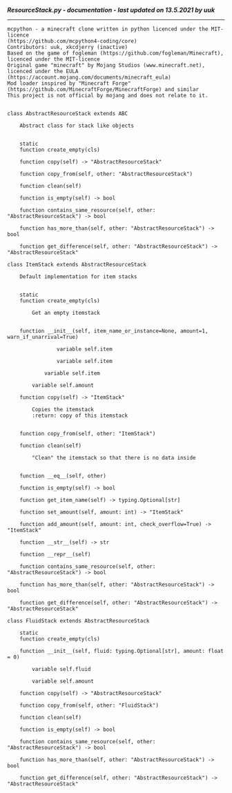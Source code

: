 ***ResourceStack.py - documentation - last updated on 13.5.2021 by uuk***
___

    mcpython - a minecraft clone written in python licenced under the MIT-licence 
    (https://github.com/mcpython4-coding/core)
    Contributors: uuk, xkcdjerry (inactive)
    Based on the game of fogleman (https://github.com/fogleman/Minecraft), licenced under the MIT-licence
    Original game "minecraft" by Mojang Studios (www.minecraft.net), licenced under the EULA
    (https://account.mojang.com/documents/minecraft_eula)
    Mod loader inspired by "Minecraft Forge" (https://github.com/MinecraftForge/MinecraftForge) and similar
    This project is not official by mojang and does not relate to it.


    class AbstractResourceStack extends ABC
        
        Abstract class for stack like objects


        static
        function create_empty(cls)

        function copy(self) -> "AbstractResourceStack"

        function copy_from(self, other: "AbstractResourceStack")

        function clean(self)

        function is_empty(self) -> bool

        function contains_same_resource(self, other: "AbstractResourceStack") -> bool

        function has_more_than(self, other: "AbstractResourceStack") -> bool

        function get_difference(self, other: "AbstractResourceStack") -> "AbstractResourceStack"

    class ItemStack extends AbstractResourceStack
        
        Default implementation for item stacks


        static
        function create_empty(cls)
            
            Get an empty itemstack


        function __init__(self, item_name_or_instance=None, amount=1, warn_if_unarrival=True)

                    variable self.item

                    variable self.item

                variable self.item

            variable self.amount

        function copy(self) -> "ItemStack"
            
            Copies the itemstack
            :return: copy of this itemstack


        function copy_from(self, other: "ItemStack")

        function clean(self)
            
            "Clean" the itemstack so that there is no data inside


        function __eq__(self, other)

        function is_empty(self) -> bool

        function get_item_name(self) -> typing.Optional[str]

        function set_amount(self, amount: int) -> "ItemStack"

        function add_amount(self, amount: int, check_overflow=True) -> "ItemStack"

        function __str__(self) -> str

        function __repr__(self)

        function contains_same_resource(self, other: "AbstractResourceStack") -> bool

        function has_more_than(self, other: "AbstractResourceStack") -> bool

        function get_difference(self, other: "AbstractResourceStack") -> "AbstractResourceStack"

    class FluidStack extends AbstractResourceStack

        static
        function create_empty(cls)

        function __init__(self, fluid: typing.Optional[str], amount: float = 0)

            variable self.fluid

            variable self.amount

        function copy(self) -> "AbstractResourceStack"

        function copy_from(self, other: "FluidStack")

        function clean(self)

        function is_empty(self) -> bool

        function contains_same_resource(self, other: "AbstractResourceStack") -> bool

        function has_more_than(self, other: "AbstractResourceStack") -> bool

        function get_difference(self, other: "AbstractResourceStack") -> "AbstractResourceStack"